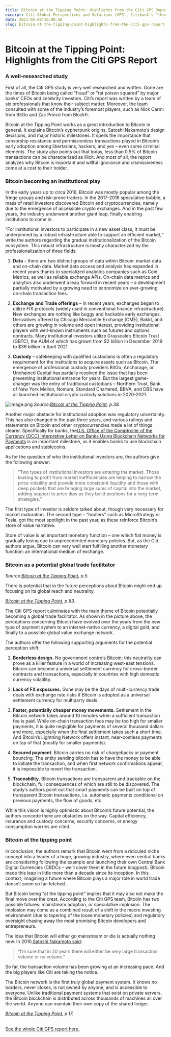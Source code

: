 ```yaml
---
title: Bitcoin at the Tipping Point: Highlights from the Citi GPS Report
excerpt: Citi Global Perspectives and Solutions (GPS), Citibank’s “thought leadership” arm, recently published a 108-page report on Bitcoin and its perspective to radically transform the global financial landscape.
date: 2021-05-05T16:00:58
slug: bitcoin-at-the-tipping-point-highlights-from-the-citi-gps-report
---
```


# Bitcoin at the Tipping Point: Highlights from the Citi GPS Report

### **A well-researched study**

First of all, the Citi GPS study is very well researched and written. Gone are the times of Bitcoin being called “fraud” or “rat poison squared” by major banks’ CEOs and celebrity investors. Citi’s report was written by a team of six professionals that know their subject matter. Moreover, the team consulted with some of the industry’s foremost players, such as Nick Carmi from BitGo and Zac Prince from BlockFi.

Bitcoin at the Tipping Point works as a great introduction to Bitcoin in general. It explains Bitcoin’s cypherpunk origins, Satoshi Nakamoto’s design decisions, and major historic milestones. It spells the importance that censorship resistance and permissionless transactions played in Bitcoin’s early adoption among libertarians, hackers, and yes – even some criminal elements. The study also points out that today, less than 0.5% of Bitcoin transactions can be characterized as illicit. And most of all, the report analyzes why Bitcoin is important and willful ignorance and dismissiveness come at a cost to their holder.

### **Bitcoin becoming an institutional play**

In the early years up to circa 2016, Bitcoin was mostly popular among the fringe groups and risk-prone traders. In the 2017-2018 speculative bubble, a mass of retail investors discovered Bitcoin and cryptocurrencies, namely due to the emergence of accessible crypto exchanges. And in the past few years, the industry underwent another giant leap, finally enabling institutions to come in.

“For institutional investors to participate in a new asset class, it must be underpinned by a robust infrastructure able to support an efficient market,“ write the authors regarding the gradual institutionalization of the Bitcoin ecosystem. This robust infrastructure is mostly characterized by the professionalization of three fields:

1) **Data** – there are two distinct groups of data within Bitcoin: market data and on-chain data. Market data access and analysis has expanded in recent years thanks to specialized analytics companies such as Coin Metrics, as well as reliable exchange APIs. On-chain data metrics and analytics also underwent a leap forward in recent years – a development partially motivated by a growing need to economize on ever-growing on-chain transaction fees.

2) **Exchange and Trade offerings** – In recent years, exchanges began to utilize FIX protocols (widely used in conventional finance infrastructure). New exchanges are nothing like buggy and hackable early exchanges. Derivatives offered by Chicago Mercantile Exchange (CME), Bakkt, and others are growing in volume and open interest, providing institutional players with well-known instruments such as futures and options contracts. Many institutional investors utilize Grayscale’s Bitcoin Trust (GBTC), the AUM of which has grown from $2 billion in December 2019 to $36 billion in April 2021.

3) **Custody** – safekeeping with qualified custodians is often a regulatory requirement for the institutions to acquire assets such as Bitcoin. The emergence of professional custody providers BitGo, Anchorage, or Unchained Capital has partially resolved the issue that has been preventing institutional entrance for years. But the largest game-changer was the entry of traditional custodians – Northern Trust, Bank of New York Mellon, Nomura, Standard Chartered, BBVA, and DBS have all launched institutional crypto custody solutions in 2020-2021.

![image.png](https://lh4.googleusercontent.com/3b6HXYRtHabycVXQYBz-sgPSC9sPx6rwtOowhMcIrcLaOAioLOCqt9dYkjMJlwzu-YFLMZJ-_QOF7L8oi5JWAXvP7IH-1qo9AePgJnH5t3MF-Mf0q4zDVE_f2BYjxoSCzsceqlZb) _Source:_[_Bitcoin at the Tipping Point_](https://www.citivelocity.com/citigps/bitcoin/)_, p.38._

Another major obstacle for institutional adoption was regulatory uncertainty. This has also changed in the past three years, and various rulings and statements on Bitcoin and other cryptocurrencies made a lot of things clearer. Specifically for banks, the[U.S. Office of the Comptroller of the Currency (OCC) Interpretive Letter on Banks Using Blockchain Networks for Payments](https://www.coindesk.com/occ-banks-stablecoin-payments) is an important milestone, as it enables banks to use blockchain applications and stablecoins.

As for the question of who the institutional investors are, the authors give the following answer:

> “Two types of institutional investors are entering the market. Those looking to profit from market inefficiencies are helping to narrow the price volatility and provide more consistent liquidity and those with deep pockets that are bringing large sums of capital into the market, adding support to price dips as they build positions for a long-term strategies.”

The first type of investor is seldom talked about, though very necessary for market maturation. The second type – “hodlers” such as MicroStrategy or Tesla, got the most spotlight in the past year, as these reinforce Bitcoin’s store of value narrative.

Store of value is an important monetary function – one which fiat money is gradually losing due to unprecedented monetary policies. But, as the Citi authors argue, Bitcoin can very well start fulfilling another monetary function: an international medium of exchange.

### **Bitcoin as a potential global trade facilitator**

_Source:_[_Bitcoin at the Tipping Point_](https://www.citivelocity.com/citigps/bitcoin/)_, p.5._

There is potential that in the future perceptions about Bitcoin might end up focusing on its global reach and neutrality.

[_Bitcoin at the Tipping Point_](https://www.citivelocity.com/citigps/bitcoin/)_, p.83._

The Citi GPS report culminates with the main theme of Bitcoin potentially becoming a global trade facilitator. As shown in the picture above, the perceptions concerning Bitcoin have evolved over the years from the new type of payment system to an internet-native currency, a digital gold, and finally to a possible global value exchange network.

The authors offer the following supporting arguments for the potential perception shift:

1) **Borderless design.** No government controls Bitcoin; this neutrality can prove as a killer feature in a world of increasing west-east tensions. Bitcoin can become a universal settlement currency for cross-border contracts and transactions, especially in countries with high domestic currency volatility.

2) **Lack of FX exposures.** Gone may be the days of multi-currency trade deals with exchange rate risks if Bitcoin is adopted as a universal settlement currency for multiparty deals.

3) **Faster, potentially cheaper money movements.** Settlement in the Bitcoin network takes around 10 minutes when a sufficient transaction fee is paid. While on-chain transaction fees may be too high for smaller payments, it is quite negligible for payments of several thousand dollars and more, especially when the final settlement takes such a short time. And Bitcoin’s Lightning Network offers instant, near-costless payments on top of that (mostly for smaller payments).

4) **Secured payment**. Bitcoin carries no risk of chargebacks or payment bouncing. The entity sending bitcoin has to have the money to be able to initiate the transaction, and when first network confirmations appear, it is impossible to revert the transaction.

5) **Traceability.** Bitcoin transactions are transparent and trackable on the blockchain, full consequences of which are still to be discovered. The study’s authors point out that smart payments can be built on top of transparent Bitcoin transactions, i.e. automatic payments conditional on previous payments, the flow of goods, etc.

While this vision is highly optimistic about Bitcoin’s future potential, the authors concede there are obstacles on the way. Capital efficiency, insurance and custody concerns, security concerns, or energy consumption worries are cited.

### **Bitcoin at the tipping point**

In conclusion, the authors remark that Bitcoin went from a ridiculed niche concept into a leader of a huge, growing industry, where even central banks are considering following the example and launching their own Central Bank Digital Currencies (CBDCs – we’ll cover them in the future blogpost). Bitcoin made this leap in little more than a decade since its inception. In this context, imagining a future where Bitcoin plays a major role in world trade doesn’t seem so far-fetched.

But Bitcoin being “at the tipping point” implies that it may also not make the final move over the crest. According to the Citi GPS team, Bitcoin has two possible futures: mainstream adoption, or speculative implosion. The implosion may come as a combined result of a shift in the macro investing environment (due to tapering of the loose monetary policies) and regulatory oversight chasing away the most promising Bitcoin developers and entrepreneurs.

The idea that Bitcoin will either go mainstream or die is actually nothing new. In 2010,[Satoshi Nakamoto said](https://bitcointalk.org/index.php?topic=48.msg329#msg329):

> “I’m sure that in 20 years there will either be very large transaction volume or no volume.”

So far, the transaction volume has been growing at an increasing pace. And the big players like Citi are taking the notice.

The Bitcoin network is the first truly global payment system. It knows no borders, never closes, is not owned by anyone, and is accessible to everyone. Unlike traditional payment systems that exist on private servers, the Bitcoin blockchain is distributed across thousands of machines all over the world. Anyone can maintain their own copy of the shared ledger.

[_Bitcoin at the Tipping Point_](https://www.citivelocity.com/citigps/bitcoin/)_, p.17._

[  
See the whole Citi GPS report here.  
](https://ir.citi.com/_tpHpW8MfaZ1QXwGmP1JGMGXXI95qXm3IMJzUJScLMb6XIjtOls6EbDehXMR3B_o9Opi7mdc5tQ%3D)

